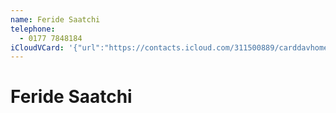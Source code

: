 ```yaml
---
name: Feride Saatchi
telephone:
  - 0177 7848184
iCloudVCard: '{"url":"https://contacts.icloud.com/311500889/carddavhome/card/8C580BAA-9FBA-4F29-8846-CE2F218491CA.vcf","etag":"\"kmfharv5\"","data":"BEGIN:VCARD\r\nVERSION:3.0\r\nFN:\r\nN:Saatchi;Feride;;;\r\nUID:504CF1D8-F81B-4DD1-9DEA-DB2D28F0878A\r\nPRODID:ez-vcard 0.9.14-fc\r\nREV:2025-04-03T22:18:05Z\r\nORG:;\r\nTEL;TYPE=CELL:0177 7848184\r\nEND:VCARD"}'
---
```

# Feride Saatchi